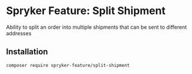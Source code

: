 # Spryker Feature: Split Shipment

Ability to split an order into multiple shipments that can be sent to different addresses

## Installation

```
composer require spryker-feature/split-shipment
```
